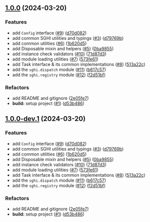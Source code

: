 ## [1.0.0](https://github.com/savannahghi/sghi-commons/compare/...v1.0.0) (2024-03-20)


### Features

* add `Config` interface ([#9](https://github.com/savannahghi/sghi-commons/issues/9)) ([d70d082](https://github.com/savannahghi/sghi-commons/commit/d70d08237b3f795103a92e84403c02bdd97af8af))
* add common SGHI utilities and typings ([#3](https://github.com/savannahghi/sghi-commons/issues/3)) ([d79769b](https://github.com/savannahghi/sghi-commons/commit/d79769bd0788c5f1710634c748ef967887626411))
* add common utilities ([#6](https://github.com/savannahghi/sghi-commons/issues/6)) ([1b620d5](https://github.com/savannahghi/sghi-commons/commit/1b620d572268cf717100f3f24bdca4ec45bd5462))
* add Disposable mixin and helpers ([#5](https://github.com/savannahghi/sghi-commons/issues/5)) ([0ba9855](https://github.com/savannahghi/sghi-commons/commit/0ba9855675e67880c310cc9c8929e89d34559032))
* add instance check validators ([#10](https://github.com/savannahghi/sghi-commons/issues/10)) ([71d87d3](https://github.com/savannahghi/sghi-commons/commit/71d87d38bd6ed39f88bb0508520fa8476866bd80))
* add module loading utilities ([#7](https://github.com/savannahghi/sghi-commons/issues/7)) ([573fe61](https://github.com/savannahghi/sghi-commons/commit/573fe61dc0c0b75d3c43da14b26506b1e4ece886))
* add Task interface & its common implementations ([#8](https://github.com/savannahghi/sghi-commons/issues/8)) ([513a22c](https://github.com/savannahghi/sghi-commons/commit/513a22c70231712129edffb677590a0733db565c))
* add the `sghi.dispatch` module ([#11](https://github.com/savannahghi/sghi-commons/issues/11)) ([b617c57](https://github.com/savannahghi/sghi-commons/commit/b617c57f2284175851b9dceeac288468911dc4d6))
* add the `sghi.registry` module ([#12](https://github.com/savannahghi/sghi-commons/issues/12)) ([f2d51bf](https://github.com/savannahghi/sghi-commons/commit/f2d51bf3f6d6de57fc1b7efb682f64cbde178ca5))


### Refactors

* add README and gitignore ([2e05fe7](https://github.com/savannahghi/sghi-commons/commit/2e05fe7206ba10474ffc2f671e5b5373600360be))
* **build:** setup project ([#1](https://github.com/savannahghi/sghi-commons/issues/1)) ([d53b486](https://github.com/savannahghi/sghi-commons/commit/d53b486f0e3d8947aa793bbae7042fad2e1aa22d))

## [1.0.0-dev.1](https://github.com/savannahghi/sghi-commons/compare/...v1.0.0-dev.1) (2024-03-20)


### Features

* add `Config` interface ([#9](https://github.com/savannahghi/sghi-commons/issues/9)) ([d70d082](https://github.com/savannahghi/sghi-commons/commit/d70d08237b3f795103a92e84403c02bdd97af8af))
* add common SGHI utilities and typings ([#3](https://github.com/savannahghi/sghi-commons/issues/3)) ([d79769b](https://github.com/savannahghi/sghi-commons/commit/d79769bd0788c5f1710634c748ef967887626411))
* add common utilities ([#6](https://github.com/savannahghi/sghi-commons/issues/6)) ([1b620d5](https://github.com/savannahghi/sghi-commons/commit/1b620d572268cf717100f3f24bdca4ec45bd5462))
* add Disposable mixin and helpers ([#5](https://github.com/savannahghi/sghi-commons/issues/5)) ([0ba9855](https://github.com/savannahghi/sghi-commons/commit/0ba9855675e67880c310cc9c8929e89d34559032))
* add instance check validators ([#10](https://github.com/savannahghi/sghi-commons/issues/10)) ([71d87d3](https://github.com/savannahghi/sghi-commons/commit/71d87d38bd6ed39f88bb0508520fa8476866bd80))
* add module loading utilities ([#7](https://github.com/savannahghi/sghi-commons/issues/7)) ([573fe61](https://github.com/savannahghi/sghi-commons/commit/573fe61dc0c0b75d3c43da14b26506b1e4ece886))
* add Task interface & its common implementations ([#8](https://github.com/savannahghi/sghi-commons/issues/8)) ([513a22c](https://github.com/savannahghi/sghi-commons/commit/513a22c70231712129edffb677590a0733db565c))
* add the `sghi.dispatch` module ([#11](https://github.com/savannahghi/sghi-commons/issues/11)) ([b617c57](https://github.com/savannahghi/sghi-commons/commit/b617c57f2284175851b9dceeac288468911dc4d6))
* add the `sghi.registry` module ([#12](https://github.com/savannahghi/sghi-commons/issues/12)) ([f2d51bf](https://github.com/savannahghi/sghi-commons/commit/f2d51bf3f6d6de57fc1b7efb682f64cbde178ca5))


### Refactors

* add README and gitignore ([2e05fe7](https://github.com/savannahghi/sghi-commons/commit/2e05fe7206ba10474ffc2f671e5b5373600360be))
* **build:** setup project ([#1](https://github.com/savannahghi/sghi-commons/issues/1)) ([d53b486](https://github.com/savannahghi/sghi-commons/commit/d53b486f0e3d8947aa793bbae7042fad2e1aa22d))
